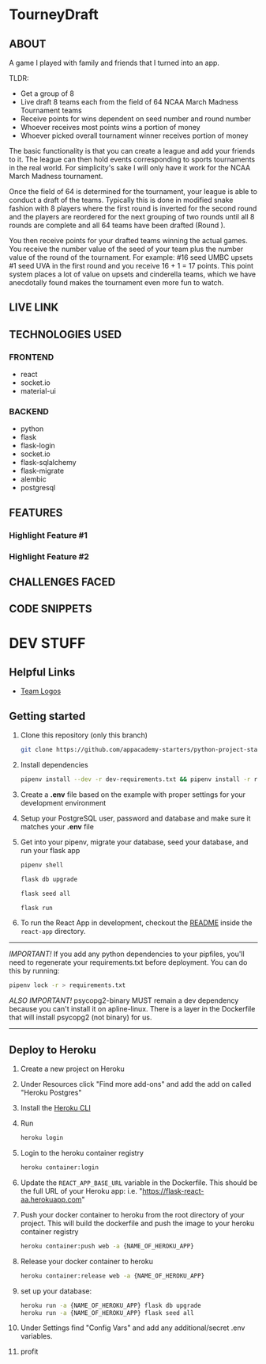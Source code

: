 # TourneyDraft

## ABOUT
A game I played with family and friends that I turned into an app.

TLDR:
- Get a group of 8
- Live draft 8 teams each from the field of 64 NCAA March Madness Tournament teams
- Receive points for wins dependent on seed number and round number
- Whoever receives most points wins a portion of money
- Whoever picked overall tournament winner receives portion of money

The basic functionality is that you can create a league and add your friends to it. The league can then hold events corresponding to sports tournaments in the real world. For simplicity's sake I will only have it work for the NCAA March Madness tournament.

Once the field of 64 is determined for the tournament, your league is able to conduct a draft of the teams.
Typically this is done in modified snake fashion with 8 players where the first round is inverted for the second round and the players are reordered for the next grouping of two rounds until all 8 rounds are complete and all 64 teams have been drafted (Round ).

You then receive points for your drafted teams winning the actual games.
You receive the number value of the seed of your team plus the number value of the round of the tournament.
For example: #16 seed UMBC upsets #1 seed UVA in the first round and you receive 16 + 1 = 17 points.
This point system places a lot of value on upsets and cinderella teams, which we have anecdotally found makes the tournament even more fun to watch.

## LIVE LINK

## TECHNOLOGIES USED

### FRONTEND
  - react
  - socket.io
  - material-ui

### BACKEND
  - python
  - flask
  - flask-login
  - socket.io
  - flask-sqlalchemy
  - flask-migrate
  - alembic
  - postgresql

## FEATURES

### Highlight Feature #1
### Highlight Feature #2

## CHALLENGES FACED

## CODE SNIPPETS

# DEV STUFF

## Helpful Links
- [Team Logos](https://www.sportslogos.net/leagues/list_by_category/14/American_Colleges_-_NCAA/logos/)

## Getting started

1. Clone this repository (only this branch)

   ```bash
   git clone https://github.com/appacademy-starters/python-project-starter.git
   ```

2. Install dependencies

      ```bash
      pipenv install --dev -r dev-requirements.txt && pipenv install -r requirements.txt
      ```

3. Create a **.env** file based on the example with proper settings for your
   development environment
4. Setup your PostgreSQL user, password and database and make sure it matches your **.env** file

5. Get into your pipenv, migrate your database, seed your database, and run your flask app

   ```bash
   pipenv shell
   ```

   ```bash
   flask db upgrade
   ```

   ```bash
   flask seed all
   ```

   ```bash
   flask run
   ```

6. To run the React App in development, checkout the [README](./react-app/README.md) inside the `react-app` directory.

***
*IMPORTANT!*
   If you add any python dependencies to your pipfiles, you'll need to regenerate your requirements.txt before deployment.
   You can do this by running:

   ```bash
   pipenv lock -r > requirements.txt
   ```

*ALSO IMPORTANT!*
   psycopg2-binary MUST remain a dev dependency because you can't install it on apline-linux.
   There is a layer in the Dockerfile that will install psycopg2 (not binary) for us.
***

## Deploy to Heroku

1. Create a new project on Heroku
2. Under Resources click "Find more add-ons" and add the add on called "Heroku Postgres"
3. Install the [Heroku CLI](https://devcenter.heroku.com/articles/heroku-command-line)
4. Run

   ```bash
   heroku login
   ```

5. Login to the heroku container registry

   ```bash
   heroku container:login
   ```

6. Update the `REACT_APP_BASE_URL` variable in the Dockerfile.
   This should be the full URL of your Heroku app: i.e. "https://flask-react-aa.herokuapp.com"
7. Push your docker container to heroku from the root directory of your project.
   This will build the dockerfile and push the image to your heroku container registry

   ```bash
   heroku container:push web -a {NAME_OF_HEROKU_APP}
   ```

8. Release your docker container to heroku

   ```bash
   heroku container:release web -a {NAME_OF_HEROKU_APP}
   ```

9. set up your database:

   ```bash
   heroku run -a {NAME_OF_HEROKU_APP} flask db upgrade
   heroku run -a {NAME_OF_HEROKU_APP} flask seed all
   ```

10. Under Settings find "Config Vars" and add any additional/secret .env variables.

11. profit

